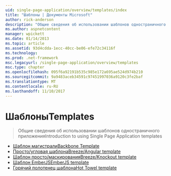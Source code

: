 ```yaml
---
uid: single-page-application/overview/templates/index
title: "Шаблоны | Документы Microsoft"
author: rick-anderson
description: "Общие сведения об использовании шаблонов одностраничного приложения"
ms.author: aspnetcontent
manager: wpickett
ms.date: 01/14/2013
ms.topic: article
ms.assetid: 93d4cdda-1ecc-40cc-be06-efe72c34116f
ms.technology: 
ms.prod: .net-framework
msc.legacyurl: /single-page-application/overview/templates
msc.type: chapter
ms.openlocfilehash: 095f6a92191b535c985e172a695ae524d974b210
ms.sourcegitcommit: 9a9483aceb34591c97451997036a9120c3fe2baf
ms.translationtype: MT
ms.contentlocale: ru-RU
ms.lasthandoff: 11/10/2017
---
```

<a name="templates"></a><span data-ttu-id="6c94a-103">Шаблоны</span><span class="sxs-lookup"><span data-stu-id="6c94a-103">Templates</span></span>
====================
> <span data-ttu-id="6c94a-104">Общие сведения об использовании шаблонов одностраничного приложения</span><span class="sxs-lookup"><span data-stu-id="6c94a-104">Introduction to using Single Page Application templates</span></span>


- [<span data-ttu-id="6c94a-105">Шаблон магистрали</span><span class="sxs-lookup"><span data-stu-id="6c94a-105">Backbone Template</span></span>](backbonejs-template.md)
- [<span data-ttu-id="6c94a-106">Просто/угловая шаблона</span><span class="sxs-lookup"><span data-stu-id="6c94a-106">Breeze/Angular template</span></span>](breezeangular-template.md)
- [<span data-ttu-id="6c94a-107">Шаблон просто/маскирования</span><span class="sxs-lookup"><span data-stu-id="6c94a-107">Breeze/Knockout template</span></span>](breezeknockout-template.md)
- [<span data-ttu-id="6c94a-108">Шаблон EmberJS</span><span class="sxs-lookup"><span data-stu-id="6c94a-108">EmberJS template</span></span>](emberjs-template.md)
- [<span data-ttu-id="6c94a-109">Горячий полотенец шаблона</span><span class="sxs-lookup"><span data-stu-id="6c94a-109">Hot Towel template</span></span>](hottowel-template.md)
